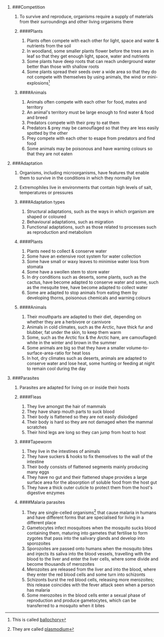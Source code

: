 1. ###Competition

    1. To survive and reproduce, organisms require a supply of materials from their surroundings and other living organisms there
    2. ####Plants

        1. Plants often compete with each other for light, space and water & nutrients from the soil
        2. In woodland, some smaller plants flower before the trees are in leaf so that they get enough light, space, water and nutrients
        3. Some plants have deep roots that can reach underground water better than those with shallow roots
        4. Some plants spread their seeds over a wide area so that they do not compete with themselves by using animals, the wind or mini-explosions[^ballochory]
    3. ####Animals

        1. Animals often compete with each other for food, mates and territory
        2. An animal's territory must be large enough to find water & food and breed
        3. Predators compete with their prey to eat them
        4. Predators & prey may be camouflaged so that they are less easily spotted by the other
        5. Prey compete with each other to esape from predators and find food
        6. Some animals may be poisonous and have warning colours so that they are not eaten
2. ###Adaptation

    1. Organisms, including microorganisms, have features that enable them to survive in the conditions in which they normally live
    2. Extremophiles live in environments that contain high levels of salt, temperatures or pressures
    3. ####Adaptation types

        1. Structural adaptations, such as the ways in which organism are shaped or coloured
        2. Behavioural adaptations, such as migration
        3. Functional adaptations, such as those related to processes such as reproduction and metabolism
    4. ####Plants

        1. Plants need to collect & conserve water
        2. Some have an extensive root system for water collection
        3. Some have small or waxy leaves to minimise water loss from stomata
        4. Some have a swollen stem to store water
        5. In dry conditions such as deserts, some plants, such as the cactus, have become adapted to conserve water and some, such as the mesquite tree, have become adapted to collect water
        6. Some are adapted to stop animals from eating them by developing thorns, poisonous chemicals and warning colours
    5. ####Animals

        1. Their mouthparts are adapted to their diet, depending on whether they are a herbivore or carnivore
        1. Animals in cold climates, such as the Arctic, have thick fur and blubber, fat under the skin, to keep them warm
        2. Some, such as the Arctic fox & the Arctic hare, are camouflaged: white in the winter and brown in the summer
        3. Some animals are big so that they have a smaller volume-to-surface-area-ratio for heat loss
        4. In hot, dry climates such as deserts, animals are adapted to conserve water and lose heat, some hunting or feeding at night to remain cool during the day
3. ###Parasites

    1. Parasites are adapted for living on or inside their hosts
    2. ####Fleas

        1. They live amongst the hair of mammals
        2. They have sharp mouth parts to suck blood
        3. Their body is flattened so they are not easily dislodged
        4. Their body is hard so they are not damaged when the mammal scratches
        5. Their hind legs are long so they can jump from host to host
    3. ####Tapeworm

        1. They live in the intestines of animals
        2. They have suckers & hooks to fix themselves to the wall of the intestine
        3. Their body consists of flattened segments mainly producing many eggs
        4. They have no gut and their flattened shape provides a large surface area for the absorption of soluble food from the host gut
        5. They have a thick outer cuticle to protect them from the host's digestive enzymes
    4. ####Malaria parasites

        1. They are single-celled organisms[^plasmodium] that cause malaria in humans and have different forms that are specialised for living in a different place
        2. Gametocytes infect mosquitoes when the mosquito sucks blood containing them, maturing into gametes that fertilise to form zygotes that pass into the salivary glands and develop into sporozoites
        3. Sporozoites are passed onto humans when the mosquito bites and injects its saliva into the blood vessels, travelling with the blood to the liver and enter the liver cells, where some divide and become thousands of merozoites
        4. Merozoites are released from the liver and into the blood, where they enter the red blood cells and some turn into schizonts
        5. Schizonts burst the red blood cells, releasing more merozoites; this release coincides with the fever attack seen when a person has malaria
        6. Some merozoites in the blood cells enter a sexual phase of reproduction and produce gametocytes, which can be transferred to a mosquito when it bites



[^ballochory]: This is called [ballochory](//en.wikipedia.org/wiki/Seed_dispersal#Gravity)

[^plasmodium]: They are called [plasmodium](//en.wikipedia.org/wiki/Plasmodium)
